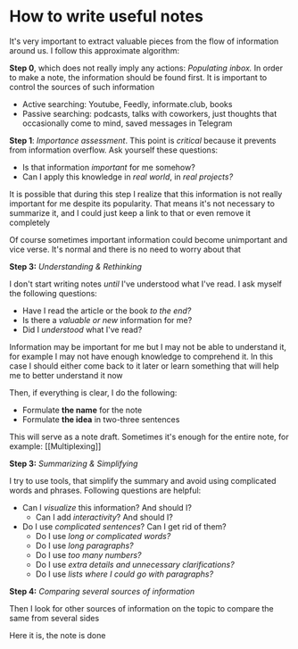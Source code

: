 # How to write useful notes

It's very important to extract valuable pieces from the flow of information around us.
I follow this approximate algorithm:

**Step 0**, which does not really imply any actions: _Populating inbox._
In order to make a note, the information should be found first.
It is important to control the sources of such information

- Active searching: Youtube, Feedly, informate.club, books
- Passive searching: podcasts, talks with coworkers, just thoughts that occasionally come to mind, saved messages in Telegram

**Step 1**: _Importance assessment_.
This point is _critical_ because it prevents from information overflow.
Ask yourself these questions:

- Is that information _important_ for me somehow?
- Can I apply this knowledge in _real world_, in _real projects?_

It is possible that during this step I realize that this information is not really important for me despite its popularity.
That means it's not necessary to summarize it, and I could just keep a link to that or even remove it completely

Of course sometimes important information could become unimportant and vice verse. It's normal and there is no need to worry about that

**Step 3:** _Understanding & Rethinking_

I don't start writing notes _until_ I've understood what I've read.
I ask myself the following questions:

- Have I read the article or the book _to the end?_
- Is there a _valuable or new_ information for me?
- Did I _understood_ what I've read?

Information may be important for me but I may not be able to understand it, for example I may not have enough knowledge to comprehend it.
In this case I should either come back to it later or learn something that will help me to better understand it now

Then, if everything is clear, I do the following:

- Formulate **the name** for the note
- Formulate **the idea** in two-three sentences

This will serve as a note draft.
Sometimes it's enough for the entire note, for example: [[Multiplexing]]

**Step 3:** _Summarizing & Simplifying_

I try to use tools, that simplify the summary and avoid using complicated words and phrases. Following questions are helpful:

- Can I _visualize_ this information? And should I?
  - Can I add _interactivity_? And should I?
- Do I use _complicated sentences_? Can I get rid of them?
  - Do I use _long or complicated words?_
  - Do I use _long paragraphs?_
  - Do I use _too many numbers?_
  - Do I use _extra details and unnecessary clarifications?_
  - Do I use _lists where I could go with paragraphs?_

**Step 4:** _Comparing several sources of information_

Then I look for other sources of information on the topic to compare the same from several sides

Here it is, the note is done
